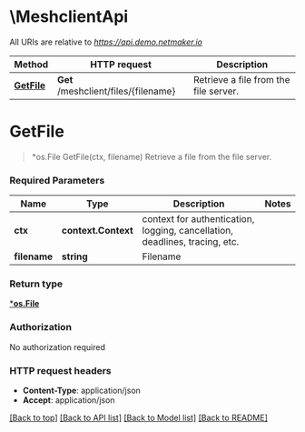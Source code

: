 # \MeshclientApi

All URIs are relative to *https://api.demo.netmaker.io*

Method | HTTP request | Description
------------- | ------------- | -------------
[**GetFile**](MeshclientApi.md#GetFile) | **Get** /meshclient/files/{filename} | Retrieve a file from the file server.


# **GetFile**
> *os.File GetFile(ctx, filename)
Retrieve a file from the file server.

### Required Parameters

Name | Type | Description  | Notes
------------- | ------------- | ------------- | -------------
 **ctx** | **context.Context** | context for authentication, logging, cancellation, deadlines, tracing, etc.
  **filename** | **string**| Filename | 

### Return type

[***os.File**](*os.File.md)

### Authorization

No authorization required

### HTTP request headers

 - **Content-Type**: application/json
 - **Accept**: application/json

[[Back to top]](#) [[Back to API list]](../README.md#documentation-for-api-endpoints) [[Back to Model list]](../README.md#documentation-for-models) [[Back to README]](../README.md)

